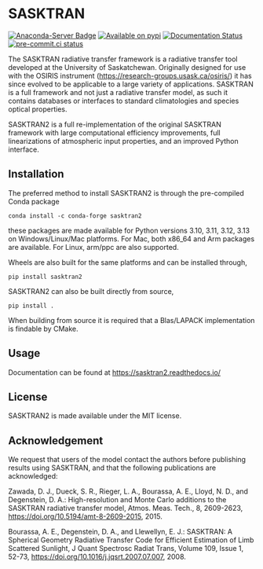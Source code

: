 # SASKTRAN
[![Anaconda-Server Badge](https://anaconda.org/conda-forge/sasktran2/badges/version.svg)](https://anaconda.org/conda-forge/sasktran2)
[![Available on pypi](https://img.shields.io/pypi/v/sasktran2.svg)](https://pypi.python.org/pypi/sasktran2/)
[![Documentation Status](https://readthedocs.org/projects/sasktran2/badge/?version=latest)](https://sasktran2.readthedocs.io/en/latest/?badge=latest)
[![pre-commit.ci status](https://results.pre-commit.ci/badge/github/usask-arg/sasktran2/main.svg)](https://results.pre-commit.ci/latest/github/usask-arg/sasktran2/main)



The SASKTRAN radiative transfer framework is a radiative transfer tool developed at the University of Saskatchewan. Originally designed for use with the OSIRIS instrument (https://research-groups.usask.ca/osiris/) it has since evolved to be applicable to a large variety of applications. SASKTRAN is a full framework and not just a radiative transfer model, as such it contains databases or interfaces to standard climatologies and species optical properties.

SASKTRAN2 is a full re-implementation of the original SASKTRAN framework with large computational efficiency
improvements, full linearizations of atmospheric input properties, and an improved Python interface.

## Installation
The preferred method to install SASKTRAN2 is through the pre-compiled Conda package

```
conda install -c conda-forge sasktran2
```
these packages are made available for Python versions 3.10, 3.11, 3.12, 3.13 on Windows/Linux/Mac platforms.
For Mac, both x86_64 and Arm packages are available.
For Linux, arm/ppc are also supported.

Wheels are also built for the same platforms and can be installed through,
```
pip install sasktran2
```

SASKTRAN2 can also be built directly from source,
```
pip install .
```

When building from source it is required that a Blas/LAPACK implementation is findable by CMake.

## Usage
Documentation can be found at https://sasktran2.readthedocs.io/

## License
SASKTRAN2 is made available under the MIT license.

## Acknowledgement
We request that users of the model contact the authors before publishing results using SASKTRAN, and that the following publications are acknowledged:

Zawada, D. J., Dueck, S. R., Rieger, L. A., Bourassa, A. E., Lloyd, N. D., and Degenstein, D. A.: High-resolution and Monte Carlo additions to the SASKTRAN radiative transfer model, Atmos. Meas. Tech., 8, 2609-2623, https://doi.org/10.5194/amt-8-2609-2015, 2015.

Bourassa, A. E., Degenstein, D. A., and Llewellyn, E. J.: SASKTRAN: A Spherical Geometry Radiative Transfer Code for Efficient Estimation of Limb Scattered Sunlight, J Quant Spectrosc Radiat Trans, Volume 109, Issue 1, 52-73, https://doi.org/10.1016/j.jqsrt.2007.07.007, 2008.
